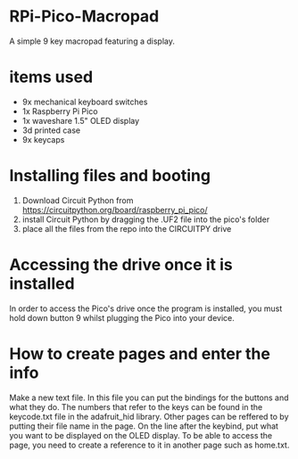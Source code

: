 # RPi-Pico-Macropad
A simple 9 key macropad featuring a display.

# items used
- 9x mechanical keyboard switches
- 1x Raspberry Pi Pico
- 1x waveshare 1.5" OLED display
- 3d printed case
- 9x keycaps

# Installing files and booting
1. Download Circuit Python from https://circuitpython.org/board/raspberry_pi_pico/
2. install Circuit Python by dragging the .UF2 file into the pico's folder
3. place all the files from the repo into the CIRCUITPY drive

# Accessing the drive once it is installed
In order to access the Pico's drive once the program is installed, you must hold down button 9 whilst plugging the Pico into your device.

# How to create pages and enter the info
Make a new text file. In this file you can put the bindings for the buttons and what they do. The numbers that refer to the keys can be found in the keycode.txt file in the adafruit_hid library. Other pages can be reffered to by putting their file name in the page. On the line after the keybind, put what you want to be displayed on the OLED display. To be able to access the page, you need to create a reference to it in another page such as home.txt.
